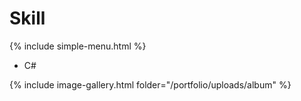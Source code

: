 # Skill

{% include simple-menu.html %}

- C#


{% include image-gallery.html folder="/portfolio/uploads/album" %}

